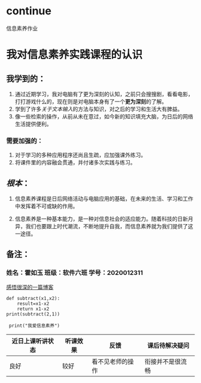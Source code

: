 # continue
信息素养作业

# 我对信息素养实践课程的认识

## 我学到的：

1. 通过近期学习，我对电脑有了更为深刻的认知，之前只会搜搜剧，看看电影，打打游戏什么的，现在则是对电脑本身有了一个**更为深刻**的了解。
2. 学到了许多*关于文本输入*的方法与知识，对之后的学习和生活大有脾益。
3. 像一些检索的操作，从前从未在意过，如今新的知识填充大脑，为日后的网络生活提供便利。
### 需要加强的：

1. 对于学习的多种应用程序还尚且生疏，应加强课外练习。
2. 将课件里的内容融会贯通，并付诸多次实践与练习。
## ***根本***：
1. 信息素养课程是日后网络活动与电脑应用的基础，在未来的生活、学习和工作中发挥着不可或缺的作用。

2. 信息素养是一种基本能力，是一种对信息社会的适应能力。随着科技的日新月异，我们也要跟上时代潮流，不断地提升自我，而信息素养就为我们提供了这一途径。
## 备注：
### 姓名：霍如玉  班级：软件六班   学号：2020012311

   [感悟很深的一篇博客](http://blog.sina.com.cn/s/blog_4c80885201000a6k.html)

   ``` 
   def subtract(x1,x2):
       result=x1-x2
       return x1-x2
   print(subtract(2,1))
   ```
` print("我爱信息素养")`

| 近日上课听讲状态 | 听课效果 | 反馈             | 课后待解决疑问   |
| ---------------- | -------- | ---------------- | ---------------- |
| 良好             | 较好     | 看不见老师的操作 | 衔接并不是很流畅 |